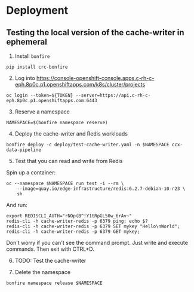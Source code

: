 # Deployment

## Testing the local version of the cache-writer in ephemeral

1. Install `bonfire`
```
pip install crc-bonfire
```

2. Log into https://console-openshift-console.apps.c-rh-c-eph.8p0c.p1.openshiftapps.com/k8s/cluster/projects

```
oc login --token=${TOKEN} --server=https://api.c-rh-c-eph.8p0c.p1.openshiftapps.com:6443
```

3. Reserve a namespace
```
NAMESPACE=$(bonfire namespace reserve)
```

4. Deploy the cache-writer and Redis workloads
```
bonfire deploy -c deploy/test-cache-writer.yaml -n $NAMESPACE ccx-data-pipeline
```

5. Test that you can read and write from Redis

Spin up a container:

```
oc --namespace $NAMESPACE run test -i --rm \
    --image=quay.io/edge-infrastructure/redis:6.2.7-debian-10-r23 \
    sh
```

And run:
```
export REDISCLI_AUTH="rNOp(B^!Y1tRpGL50w_6rAv~"
redis-cli -h cache-writer-redis -p 6379 ping; echo $?
redis-cli -h cache-writer-redis -p 6379 SET mykey "Hello\nWorld";
redis-cli -h cache-writer-redis -p 6379 GET mykey;
```

Don't worry if you can't see the command prompt. Just write and execute commands.
Then exit with CTRL+D.

6. TODO: Test the cache-writer

7. Delete the namespace
```
bonfire namespace release $NAMESPACE 
```
